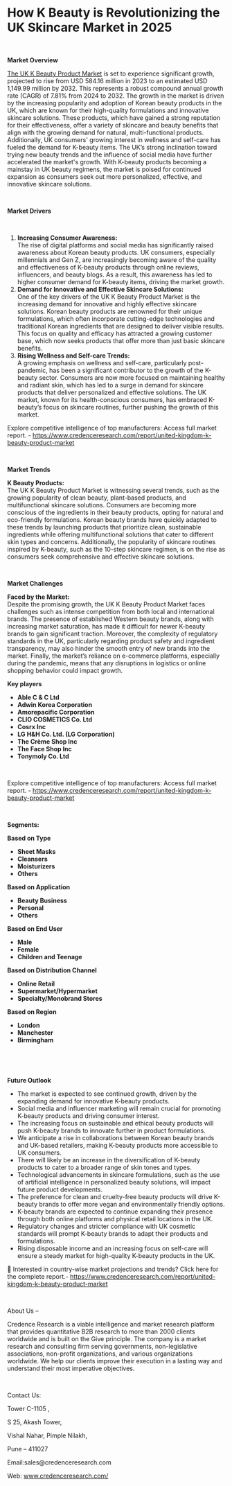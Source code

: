 # How K Beauty is Revolutionizing the UK Skincare Market in 2025


<p><strong>&nbsp;</strong></p>
<p><strong>Market Overview</strong></p>
<p><a href="https://www.credenceresearch.com/report/united-kingdom-k-beauty-product-market">The UK K Beauty Product Market</a> is set to experience significant growth, projected to rise from USD 584.16 million in 2023 to an estimated USD 1,149.99 million by 2032. This represents a robust compound annual growth rate (CAGR) of 7.81% from 2024 to 2032. The growth in the market is driven by the increasing popularity and adoption of Korean beauty products in the UK, which are known for their high-quality formulations and innovative skincare solutions. These products, which have gained a strong reputation for their effectiveness, offer a variety of skincare and beauty benefits that align with the growing demand for natural, multi-functional products. Additionally, UK consumers' growing interest in wellness and self-care has fueled the demand for K-beauty items. The UK&rsquo;s strong inclination toward trying new beauty trends and the influence of social media have further accelerated the market's growth. With K-beauty products becoming a mainstay in UK beauty regimens, the market is poised for continued expansion as consumers seek out more personalized, effective, and innovative skincare solutions.</p>
<p><strong>&nbsp;</strong></p>
<p><strong>Market Drivers</strong></p>
<p><strong>&nbsp;</strong></p>
<ol>
<li><strong>Increasing Consumer Awareness:</strong><br /> The rise of digital platforms and social media has significantly raised awareness about Korean beauty products. UK consumers, especially millennials and Gen Z, are increasingly becoming aware of the quality and effectiveness of K-beauty products through online reviews, influencers, and beauty blogs. As a result, this awareness has led to higher consumer demand for K-beauty items, driving the market growth.</li>
<li><strong>Demand for Innovative and Effective Skincare Solutions:</strong><br /> One of the key drivers of the UK K Beauty Product Market is the increasing demand for innovative and highly effective skincare solutions. Korean beauty products are renowned for their unique formulations, which often incorporate cutting-edge technologies and traditional Korean ingredients that are designed to deliver visible results. This focus on quality and efficacy has attracted a growing customer base, which now seeks products that offer more than just basic skincare benefits.</li>
<li><strong>Rising Wellness and Self-care Trends:</strong><br /> A growing emphasis on wellness and self-care, particularly post-pandemic, has been a significant contributor to the growth of the K-beauty sector. Consumers are now more focused on maintaining healthy and radiant skin, which has led to a surge in demand for skincare products that deliver personalized and effective solutions. The UK market, known for its health-conscious consumers, has embraced K-beauty&rsquo;s focus on skincare routines, further pushing the growth of this market.</li>
</ol>
<p>Explore competitive intelligence of top manufacturers: Access full market report. - <a href="https://www.credenceresearch.com/report/united-kingdom-k-beauty-product-market">https://www.credenceresearch.com/report/united-kingdom-k-beauty-product-market</a></p>
<p><strong>&nbsp;</strong></p>
<p><strong>Market Trends</strong></p>
<p><strong>K Beauty Products:</strong><br /> The UK K Beauty Product Market is witnessing several trends, such as the growing popularity of clean beauty, plant-based products, and multifunctional skincare solutions. Consumers are becoming more conscious of the ingredients in their beauty products, opting for natural and eco-friendly formulations. Korean beauty brands have quickly adapted to these trends by launching products that prioritize clean, sustainable ingredients while offering multifunctional solutions that cater to different skin types and concerns. Additionally, the popularity of skincare routines inspired by K-beauty, such as the 10-step skincare regimen, is on the rise as consumers seek comprehensive and effective skincare solutions.</p>
<p><strong>&nbsp;</strong></p>
<p><strong>Market Challenges</strong></p>
<p><strong>Faced by the Market:</strong><br /> Despite the promising growth, the UK K Beauty Product Market faces challenges such as intense competition from both local and international brands. The presence of established Western beauty brands, along with increasing market saturation, has made it difficult for newer K-beauty brands to gain significant traction. Moreover, the complexity of regulatory standards in the UK, particularly regarding product safety and ingredient transparency, may also hinder the smooth entry of new brands into the market. Finally, the market&rsquo;s reliance on e-commerce platforms, especially during the pandemic, means that any disruptions in logistics or online shopping behavior could impact growth.</p>
<p><strong>Key players</strong></p>
<ul>
<li><strong>Able C &amp; C Ltd</strong></li>
<li><strong>Adwin Korea Corporation</strong></li>
<li><strong>Amorepacific Corporation</strong></li>
<li><strong>CLIO COSMETICS Co. Ltd</strong></li>
<li><strong>Cosrx Inc</strong></li>
<li><strong>LG H&amp;H Co. Ltd. (LG Corporation)</strong></li>
<li><strong>The Cr&egrave;me Shop Inc</strong></li>
<li><strong>The Face Shop Inc</strong></li>
<li><strong>Tonymoly Co. Ltd</strong></li>
</ul>
<p><strong>&nbsp;</strong></p>
<p>Explore competitive intelligence of top manufacturers: Access full market report. - <a href="https://www.credenceresearch.com/report/united-kingdom-k-beauty-product-market">https://www.credenceresearch.com/report/united-kingdom-k-beauty-product-market</a></p>
<p><strong>&nbsp;</strong></p>
<p><strong>Segments:</strong></p>
<p><strong>Based on Type</strong></p>
<ul>
<li><strong>Sheet Masks</strong></li>
<li><strong>Cleansers</strong></li>
<li><strong>Moisturizers</strong></li>
<li><strong>Others</strong></li>
</ul>
<p><strong>Based on Application</strong></p>
<ul>
<li><strong>Beauty Business</strong></li>
<li><strong>Personal</strong></li>
<li><strong>Others</strong></li>
</ul>
<p><strong>Based on End User</strong></p>
<ul>
<li><strong>Male</strong></li>
<li><strong>Female</strong></li>
<li><strong>Children and Teenage</strong></li>
</ul>
<p><strong>Based on Distribution Channel</strong></p>
<ul>
<li><strong>Online Retail</strong></li>
<li><strong>Supermarket/Hypermarket</strong></li>
<li><strong>Specialty/Monobrand Stores</strong></li>
</ul>
<p><strong>Based on Region</strong></p>
<ul>
<li><strong>London</strong></li>
<li><strong>Manchester</strong></li>
<li><strong>Birmingham</strong></li>
</ul>
<p><strong>&nbsp;</strong></p>
<p><strong>&nbsp;</strong></p>
<p><strong>Future Outlook </strong></p>
<ul>
<li>The market is expected to see continued growth, driven by the expanding demand for innovative K-beauty products.</li>
<li>Social media and influencer marketing will remain crucial for promoting K-beauty products and driving consumer interest.</li>
<li>The increasing focus on sustainable and ethical beauty products will push K-beauty brands to innovate further in product formulations.</li>
<li>We anticipate a rise in collaborations between Korean beauty brands and UK-based retailers, making K-beauty products more accessible to UK consumers.</li>
<li>There will likely be an increase in the diversification of K-beauty products to cater to a broader range of skin tones and types.</li>
<li>Technological advancements in skincare formulations, such as the use of artificial intelligence in personalized beauty solutions, will impact future product developments.</li>
<li>The preference for clean and cruelty-free beauty products will drive K-beauty brands to offer more vegan and environmentally friendly options.</li>
<li>K-beauty brands are expected to continue expanding their presence through both online platforms and physical retail locations in the UK.</li>
<li>Regulatory changes and stricter compliance with UK cosmetic standards will prompt K-beauty brands to adapt their products and formulations.</li>
<li>Rising disposable income and an increasing focus on self-care will ensure a steady market for high-quality K-beauty products in the UK.</li>
</ul>
<p>📌 Interested in country-wise market projections and trends? Click here for the complete report.- <a href="https://www.credenceresearch.com/report/united-kingdom-k-beauty-product-market">https://www.credenceresearch.com/report/united-kingdom-k-beauty-product-market</a></p>
<p>&nbsp;</p>
<p>About Us &ndash;</p>
<p>Credence Research is a viable intelligence and market research platform that provides quantitative B2B research to more than 2000 clients worldwide and is built on the Give principle. The company is a market research and consulting firm serving governments, non-legislative associations, non-profit organizations, and various organizations worldwide. We help our clients improve their execution in a lasting way and understand their most imperative objectives.</p>
<p>&nbsp;</p>
<p>Contact Us:</p>
<p>Tower C-1105 ,</p>
<p>S 25, Akash Tower,</p>
<p>Vishal Nahar, Pimple Nilakh,</p>
<p>Pune &ndash; 411027</p>
<p>Email:sales@credenceresearch.com</p>
<p>Web: <a href="http://www.credenceresearch.com/">www.credenceresearch.com/</a></p>
